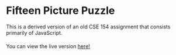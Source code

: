 # Fifteen Picture Puzzle
This is a derived version of an old CSE 154 assignment that consists primarily of JavaScript.
####
You can view the live version [here!](https://rai96.github.io/fifteen-puzzle/fifteen.html)